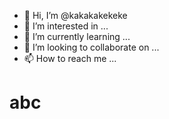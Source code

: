 - 👋 Hi, I’m @kakakakekeke
- 👀 I’m interested in ...
- 🌱 I’m currently learning ...
- 💞️ I’m looking to collaborate on ...
- 📫 How to reach me ...

<!---
kakakakekeke/kakakakekeke is a ✨ special ✨ repository because its `README.md` (this file) appears on your GitHub profile.
You can click the Preview link to take a look at your changes.
--->

# abc
